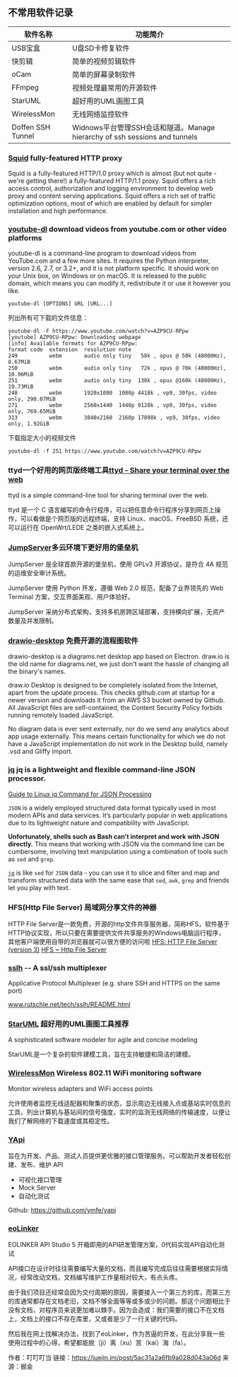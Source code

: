 ## 不常用软件记录
|软件名称 |功能简介            |
|---------|--------------------|
|USB宝盒   |U盘SD卡修复软件     |
|快剪辑    |简单的视频剪辑软件  |
|oCam     |简单的屏幕录制软件  |
|FFmpeg   |视频处理最常用的开源软件|
|StarUML  |超好用的UML画图工具|
|WirelessMon  |无线网络监控软件|
|Doffen SSH Tunnel  |Widnows平台管理SSH会话和隧道。Manage hierarchy of ssh sessions and tunnels|



### [Squid](http://www.squid-cache.org/) fully-featured HTTP proxy

Squid is a fully-featured HTTP/1.0 proxy which is almost (but not quite - we're getting there!) a fully-featured HTTP/1.1 proxy. 
Squid offers a rich access control, authorization and logging environment to develop web proxy and content serving applications. 
Squid offers a rich set of traffic optimization options, most of which are enabled by default for simpler installation and high performance.


### [youtube-dl](https://github.com/ytdl-org/youtube-dl) download videos from youtube.com or other video platforms

youtube-dl is a command-line program to download videos from YouTube.com and a few more sites. It requires the Python interpreter, version 2.6, 2.7, or 3.2+, and it is not platform specific. It should work on your Unix box, on Windows or on macOS. It is released to the public domain, which means you can modify it, redistribute it or use it however you like.

```
youtube-dl [OPTIONS] URL [URL...]
```

列出所有可下载的文件信息：

```
youtube-dl -F https://www.youtube.com/watch?v=AZP9CU-RPpw
[youtube] AZP9CU-RPpw: Downloading webpage
[info] Available formats for AZP9CU-RPpw:
format code  extension  resolution note
249          webm       audio only tiny   58k , opus @ 50k (48000Hz), 8.67MiB
250          webm       audio only tiny   72k , opus @ 70k (48000Hz), 10.96MiB
251          webm       audio only tiny  130k , opus @160k (48000Hz), 19.73MiB
248          webm       1920x1080  1080p 4418k , vp9, 30fps, video only, 290.07MiB
271          webm       2560x1440  1440p 9128k , vp9, 30fps, video only, 769.65MiB
313          webm       3840x2160  2160p 17898k , vp9, 30fps, video only, 1.92GiB
```

下载指定大小的视频文件

```
youtube-dl -f 251 https://www.youtube.com/watch?v=AZP9CU-RPpw
```

### ttyd一个好用的网页版终端工具[ttyd - Share your terminal over the web](https://github.com/tsl0922/ttyd)

ttyd is a simple command-line tool for sharing terminal over the web.

ttyd 是一个 C 语言编写的命令行程序，可以把任意命令行程序分享到网页上操作，可以看做是个网页版的远程终端，支持 Linux、macOS、FreeBSD 系统，还可以运行在 OpenWrt/LEDE 之类的嵌入式系统上。


### [JumpServer](https://github.com/jumpserver/jumpserver)多云环境下更好用的堡垒机

JumpServer 是全球首款开源的堡垒机，使用 GPLv3 开源协议，是符合 4A 规范的运维安全审计系统。

JumpServer 使用 Python 开发，遵循 Web 2.0 规范，配备了业界领先的 Web Terminal 方案，交互界面美观、用户体验好。

JumpServer 采纳分布式架构，支持多机房跨区域部署，支持横向扩展，无资产数量及并发限制。


### [drawio-desktop](https://www.diagrams.net/) 免费开源的流程图软件

drawio-desktop is a diagrams.net desktop app based on Electron. draw.io is the old name for diagrams.net, we just don't want the hassle of changing all the binary's names.

draw.io Desktop is designed to be completely isolated from the Internet, apart from the update process. This checks github.com at startup for a newer version and downloads it from an AWS S3 bucket owned by Github. All JavaScript files are self-contained, the Content Security Policy forbids running remotely loaded JavaScript.

No diagram data is ever sent externally, nor do we send any analytics about app usage externally. This means certain functionality for which we do not have a JavaScript implementation do not work in the Desktop build, namely .vsd and Gliffy import.

### [jq](https://github.com/stedolan/jq) jq is a lightweight and flexible command-line JSON processor.

[Guide to Linux jq Command for JSON Processing](https://www.baeldung.com/linux/jq-command-json)

`JSON` is a widely employed structured data format typically used in most modern APIs and data services. It’s particularly popular in web applications due to its lightweight nature and compatibility with JavaScript.

**Unfortunately, shells such as Bash can’t interpret and work with JSON directly.** This means that working with JSON via the command line can be cumbersome, involving text manipulation using a combination of tools such as `sed` and `grep`.

[`jq`](https://stedolan.github.io/jq/) is like `sed` for `JSON` data - you can use it to slice and filter and map and transform structured data with the same ease that `sed`, `awk`, `grep` and friends let you play with text.


### HFS(Http File Server) 局域网分享文件的神器

HTTP File Server是一款免费，开源的http文件共享服务器，简称HFS，软件基于HTTP协议实现，所以只要在需要提供文件共享服务的Windows电脑运行程序，其他客户端使用自带的浏览器就可以很方便的访问啦
[HFS: HTTP File Server (version 3)](https://github.com/rejetto/hfs)
[HFS ~ Http File Server](https://www.rejetto.com/hfs/)


### [sslh](https://github.com/yrutschle/sslh) -- A ssl/ssh multiplexer

Applicative Protocol Multiplexer (e.g. share SSH and HTTPS on the same port)

www.rutschle.net/tech/sslh/README.html


### [StarUML](http://staruml.io/) 超好用的UML画图工具推荐

A sophisticated software modeler for agile and concise modeling

StarUML是一个复杂的软件建模工具，旨在支持敏捷和简洁的建模。


### [WirelessMon](https://www.passmark.com/products/wirelessmonitor/) Wireless 802.11 WiFi monitoring software

Monitor wireless adapters and WiFi access points

允许使用者监控无线适配器和聚集的状态，显示周边无线接入点或基站实时信息的工具，列出计算机与基站间的信号强度，实时的监测无线网络的传输速度，以便让我们了解网络的下载速度或其稳定性。


### [YApi](https://hellosean1025.github.io/yapi/)

旨在为开发、产品、测试人员提供更优雅的接口管理服务。可以帮助开发者轻松创建、发布、维护 API

- 可视化接口管理
- Mock Server
- 自动化测试

Github: https://github.com/ymfe/yapi

### [eoLinker](https://www.eolinker.com/)

EOLINKER  API Studio 5 开箱即用的API研发管理方案，0代码实现API自动化测试

API接口在设计时往往需要编写大量的文档，而且编写完成后往往需要根据实际情况，经常改动文档，文档编写维护工作量相对较大，有点头疼。

由于我们项目还经常会因为交付周期的原因，需要接入一个第三方的库，而第三方的库通常都存在文档老旧，文档不够全面等等或多或少的问题。那这个问题相比于没有文档，对程序员来说更加难以棘手。因为会造成：我们需要的接口不在文档上，文档上的接口不存在库里，又或者是少了一行关键的代码。  

然后我在网上找解决办法，找到了eoLinker，作为苦逼的开发，在此分享我一些使用过程中的心得，希望都能脱（ji）离（xu）苦（kai）海（fa）。

作者：叮叮叮当
链接：https://juejin.im/post/5ac31a2a6fb9a028d043a06d
来源：掘金
